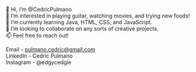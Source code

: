 👋 Hi, I’m @CedricPulmano <br />
👀 I’m interested in playing guitar, watching movies, and trying new foods! <br />
🌱 I’m currently learning Java, HTML, CSS, and JavaScript. <br />
💞️ I’m looking to collaborate on any sorts of creative projects. <br />
📫 Feel free to reach out! <br />

Email - pulmano.cedric@gmail.com <br />
LinkedIn - Cedric Pulmano <br />
Instagram - @edgycedgie <br />

<!---
CedricPulmano/CedricPulmano is a ✨ special ✨ repository because its `README.md` (this file) appears on your GitHub profile.
You can click the Preview link to take a look at your changes.
--->
